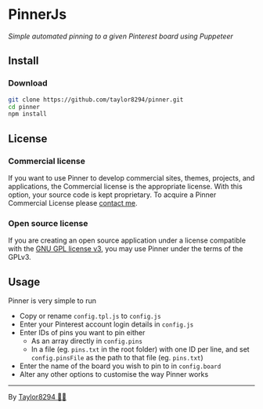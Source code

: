 # PinnerJs

_Simple automated pinning to a given Pinterest board using Puppeteer_

## Install

### Download

``` bash
git clone https://github.com/taylor8294/pinner.git
cd pinner
npm install
```

## License

### Commercial license

If you want to use Pinner to develop commercial sites, themes, projects, and applications, the Commercial license is the appropriate license. With this option, your source code is kept proprietary. To acquire a Pinner Commercial License please [contact me](https://taylrr.co.uk/).

### Open source license

If you are creating an open source application under a license compatible with the [GNU GPL license v3](https://www.gnu.org/licenses/gpl-3.0.html), you may use Pinner under the terms of the GPLv3.

## Usage

Pinner is very simple to run
+ Copy or rename `config.tpl.js` to `config.js`
+ Enter your Pinterest account login details in `config.js`
+ Enter IDs of pins you want to pin either
  - As an array directly in `config.pins`
  - In a file (eg. `pins.txt` in the root folder) with one ID per line, and set `config.pinsFile` as the path to that file  (eg. `pins.txt`)
+ Enter the name of the board you wish to pin to in `config.board`
+ Alter any other options to customise the way Pinner works 

---

By [Taylor8294 🌈🐻](https://taylrr.co.uk)